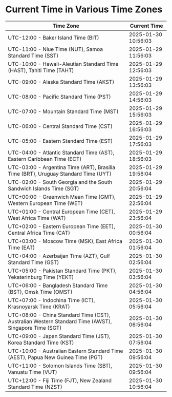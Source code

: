 # Current Time in Various Time Zones

| Time Zone | Current Time |
|-----------|--------------|
| UTC-12:00 - Baker Island Time (BIT) | 2025-01-30 10:56:03 |
| UTC-11:00 - Niue Time (NUT), Samoa Standard Time (SST) | 2025-01-29 11:56:03 |
| UTC-10:00 - Hawaii-Aleutian Standard Time (HAST), Tahiti Time (TAHT) | 2025-01-29 12:56:03 |
| UTC-09:00 - Alaska Standard Time (AKST) | 2025-01-29 13:56:03 |
| UTC-08:00 - Pacific Standard Time (PST) | 2025-01-29 14:56:03 |
| UTC-07:00 - Mountain Standard Time (MST) | 2025-01-29 15:56:03 |
| UTC-06:00 - Central Standard Time (CST) | 2025-01-29 16:56:03 |
| UTC-05:00 - Eastern Standard Time (EST) | 2025-01-29 17:56:03 |
| UTC-04:00 - Atlantic Standard Time (AST), Eastern Caribbean Time (ECT) | 2025-01-29 18:56:03 |
| UTC-03:00 - Argentina Time (ART), Brasília Time (BRT), Uruguay Standard Time (UYT) | 2025-01-29 19:56:04 |
| UTC-02:00 - South Georgia and the South Sandwich Islands Time (SGT) | 2025-01-29 20:56:04 |
| UTC±00:00 - Greenwich Mean Time (GMT), Western European Time (WET) | 2025-01-29 22:56:04 |
| UTC+01:00 - Central European Time (CET), West Africa Time (WAT) | 2025-01-29 23:56:04 |
| UTC+02:00 - Eastern European Time (EET), Central Africa Time (CAT) | 2025-01-30 00:56:04 |
| UTC+03:00 - Moscow Time (MSK), East Africa Time (EAT) | 2025-01-30 01:56:04 |
| UTC+04:00 - Azerbaijan Time (AZT), Gulf Standard Time (GST) | 2025-01-30 02:56:04 |
| UTC+05:00 - Pakistan Standard Time (PKT), Yekaterinburg Time (YEKT) | 2025-01-30 03:56:04 |
| UTC+06:00 - Bangladesh Standard Time (BST), Omsk Time (OMST) | 2025-01-30 04:56:04 |
| UTC+07:00 - Indochina Time (ICT), Krasnoyarsk Time (KRAT) | 2025-01-30 05:56:04 |
| UTC+08:00 - China Standard Time (CST), Australian Western Standard Time (AWST), Singapore Time (SGT) | 2025-01-30 06:56:04 |
| UTC+09:00 - Japan Standard Time (JST), Korea Standard Time (KST) | 2025-01-30 07:56:04 |
| UTC+10:00 - Australian Eastern Standard Time (AEST), Papua New Guinea Time (PGT) | 2025-01-30 09:56:04 |
| UTC+11:00 - Solomon Islands Time (SBT), Vanuatu Time (VUT) | 2025-01-30 09:56:04 |
| UTC+12:00 - Fiji Time (FJT), New Zealand Standard Time (NZST) | 2025-01-30 10:56:04 |
